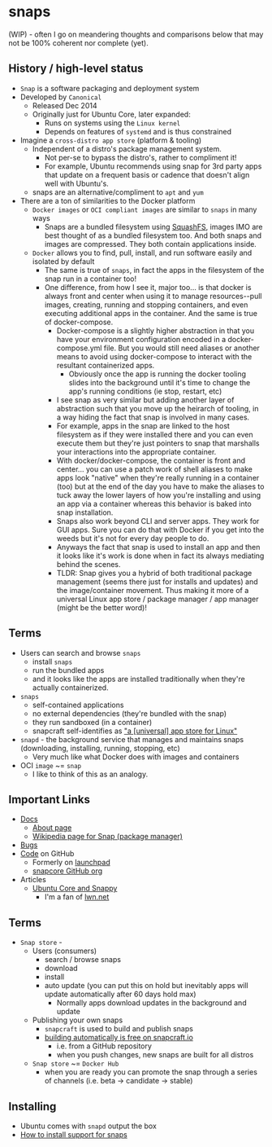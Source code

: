 # snaps

(WIP) - often I go on meandering thoughts and comparisons below that may not be 100% coherent nor complete (yet).

## History / high-level status

- `Snap` is a software packaging and deployment system
- Developed by `Canonical`
  - Released Dec 2014
  - Originally just for Ubuntu Core, later expanded:
    - Runs on systems using the `Linux kernel`
    - Depends on features of `systemd` and is thus constrained
- Imagine a `cross-distro app store` (platform & tooling) 
  - Independent of a distro's package management system.
    - Not per-se to bypass the distro's, rather to compliment it!
    - For example, Ubuntu recommends using snap for 3rd party apps that update on a frequent basis or cadence that doesn't align well with Ubuntu's. 
  - snaps are an alternative/compliment to `apt` and `yum`
- There are a ton of similarities to the Docker platform
  - `Docker images` or `OCI compliant images` are similar to `snaps` in many ways
    - Snaps are a bundled filesystem using [SquashFS](https://en.wikipedia.org/wiki/SquashFS), images IMO are best thought of as a bundled filesystem too. And both snaps and images are compressed. They both contain applications inside.
  - `Docker` allows you to find, pull, install, and run software easily and isolated by default
    - The same is true of `snaps`, in fact the apps in the filesystem of the snap run in a container too!
    - One difference, from how I see it, major too... is that docker is always front and center when using it to manage resources--pull images, creating, running and stopping containers, and even executing additional apps in the container. And the same is true of docker-compose. 
      - Docker-compose is a slightly higher abstraction in that you have your environment configuration encoded in a docker-compose.yml file. But you would still need aliases or another means to avoid using docker-compose to interact with the resultant containerized apps. 
        - Obviously once the app is running the docker tooling slides into the background until it's time to change the app's running conditions (ie stop, restart, etc) 
      - I see snap as very similar but adding another layer of abstraction such that you move up the heirarch of tooling, in a way hiding the fact that snap is involved in many cases. 
      - For example, apps in the snap are linked to the host filesystem as if they were installed there and you can even execute them but they're just pointers to snap that marshalls your interactions into the appropriate container. 
      - With docker/docker-compose, the container is front and center... you can use a patch work of shell aliases to make apps look "native" when they're really running in a container (too) but at the end of the day you have to make the aliases to tuck away the lower layers of how you're installing and using an app via a container whereas this behavior is baked into snap installation. 
      - Snaps also work beyond CLI and server apps. They work for GUI apps. Sure you can do that with Docker if you get into the weeds but it's not for every day people to do.
      - Anyways the fact that snap is used to install an app and then it looks like it's work is done when in fact its always mediating behind the scenes. 
      - TLDR: Snap gives you a hybrid of both traditional package management (seems there just for installs and updates) and the image/container movement. Thus making it more of a universal Linux app store / package manager / app manager (might be the better word)!

## Terms

- Users can search and browse `snaps`
  - install `snaps` 
  - run the bundled apps 
  - and it looks like the apps are installed traditionally when they're actually containerized. 
- `snaps`
  - self-contained applications
  - no external dependencies (they're bundled with the snap)
  - they run sandboxed (in a container)
  - snapcraft self-identifies as ["a [universal] app store for Linux"](https://snapcraft.io/)
- `snapd` - the background service that manages and maintains snaps (downloading, installing, running, stopping, etc)
  - Very much like what Docker does with images and containers
- OCI `image` ~= `snap`
  - I like to think of this as an analogy.

## Important Links

- [Docs](https://snapcraft.io/docs)
  - [About page](https://snapcraft.io/about)
  - [Wikipedia page for Snap (package manager)](https://en.wikipedia.org/wiki/Snap_(package_manager))
- [Bugs](https://bugs.launchpad.net/snapcraft)
- [Code](https://github.com/snapcore/snapcraft) on GitHub
  - Formerly on [launchpad](https://launchpad.net/snapcraft)
  - [snapcore GitHub org](https://github.com/snapcore)
- Articles
  - [Ubuntu Core and Snappy](https://lwn.net/Articles/630660/)
    - I'm a fan of [lwn.net](https://lwn.net/)
## Terms

- `Snap store` - 
  - Users (consumers)
    - search / browse snaps
    - download
    - install
    - auto update (you can put this on hold but inevitably apps will update automatically after 60 days hold max)
      - Normally apps download updates in the background and update 
  - Publishing your own snaps
    - `snapcraft` is used to build and publish snaps
    - [building automatically is free on snapcraft.io](https://snapcraft.io/build)
      - i.e. from a GitHub repository
      - when you push changes, new snaps are built for all distros
  - `Snap store` ~= `Docker Hub`
      - when you are ready you can promote the snap through a series of channels (i.e. beta -> candidate -> stable)

## Installing

- Ubuntu comes with `snapd` output the box
- [How to install support for snaps](https://snapcraft.io/docs/installing-snapd)


